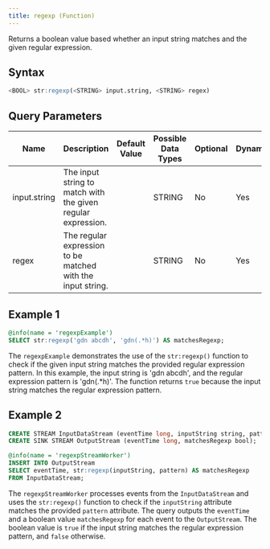 ```yaml
---
title: regexp (Function)
---
```


Returns a boolean value based whether an input string matches
and the given regular expression.

## Syntax

```sql
<BOOL> str:regexp(<STRING> input.string, <STRING> regex)
```

## Query Parameters

| Name | Description  | Default Value | Possible Data Types | Optional | Dynamic |
|------|--------------|---------------|---------------------|----------|---------|
| input.string | The input string to match with the given regular expression. |       | STRING              | No       | Yes     |
| regex | The regular expression to be matched with the input string.  |               | STRING  | No       | Yes     |

## Example 1

```sql
@info(name = 'regexpExample')
SELECT str:regexp('gdn abcdh', 'gdn(.*h)') AS matchesRegexp;
```

The `regexpExample` demonstrates the use of the `str:regexp()` function to check if the given input string matches the provided regular expression pattern. In this example, the input string is 'gdn abcdh', and the regular expression pattern is 'gdn(.*h)'. The function returns `true` because the input string matches the regular expression pattern.

## Example 2

```sql
CREATE STREAM InputDataStream (eventTime long, inputString string, pattern string);
CREATE SINK STREAM OutputStream (eventTime long, matchesRegexp bool);

@info(name = 'regexpStreamWorker')
INSERT INTO OutputStream
SELECT eventTime, str:regexp(inputString, pattern) AS matchesRegexp
FROM InputDataStream;
```

The `regexpStreamWorker` processes events from the `InputDataStream` and uses the `str:regexp()` function to check if the `inputString` attribute matches the provided `pattern` attribute. The query outputs the `eventTime` and a boolean value `matchesRegexp` for each event to the `OutputStream`. The boolean value is `true` if the input string matches the regular expression pattern, and `false` otherwise.
